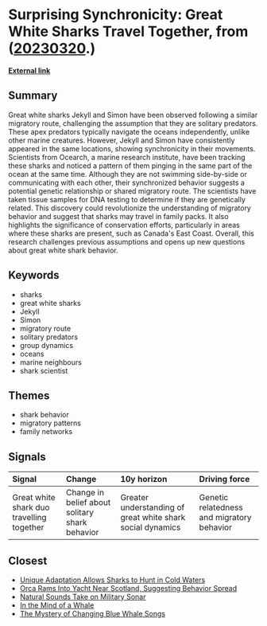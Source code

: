 # __Surprising Synchronicity: Great White Sharks Travel Together__, from ([20230320](https://kghosh.substack.com/p/20230320).)

__[External link](https://www.cbc.ca/radio/asithappens/tracking-great-white-shark-duo-ocearch-1.6940794)__



## Summary

Great white sharks Jekyll and Simon have been observed following a similar migratory route, challenging the assumption that they are solitary predators. These apex predators typically navigate the oceans independently, unlike other marine creatures. However, Jekyll and Simon have consistently appeared in the same locations, showing synchronicity in their movements. Scientists from Ocearch, a marine research institute, have been tracking these sharks and noticed a pattern of them pinging in the same part of the ocean at the same time. Although they are not swimming side-by-side or communicating with each other, their synchronized behavior suggests a potential genetic relationship or shared migratory route. The scientists have taken tissue samples for DNA testing to determine if they are genetically related. This discovery could revolutionize the understanding of migratory behavior and suggest that sharks may travel in family packs. It also highlights the significance of conservation efforts, particularly in areas where these sharks are present, such as Canada's East Coast. Overall, this research challenges previous assumptions and opens up new questions about great white shark behavior.

## Keywords

* sharks
* great white sharks
* Jekyll
* Simon
* migratory route
* solitary predators
* group dynamics
* oceans
* marine neighbours
* shark scientist

## Themes

* shark behavior
* migratory patterns
* family networks

## Signals

| Signal                                    | Change                                         | 10y horizon                                                | Driving force                              |
|:------------------------------------------|:-----------------------------------------------|:-----------------------------------------------------------|:-------------------------------------------|
| Great white shark duo travelling together | Change in belief about solitary shark behavior | Greater understanding of great white shark social dynamics | Genetic relatedness and migratory behavior |

## Closest

* [Unique Adaptation Allows Sharks to Hunt in Cold Waters](27a3a94222f061917b211c94d1d3ee92)
* [Orca Rams Into Yacht Near Scotland, Suggesting Behavior Spread](ec53d1856ccf49df631de3516f6aa6a2)
* [Natural Sounds Take on Military Sonar](21724ff06f805efad0fe188ab899b1cc)
* [In the Mind of a Whale](3c308b42803a6ac89bd4b358b7d2899c)
* [The Mystery of Changing Blue Whale Songs](6184e76d86ed2dbc8968722327f70c5b)